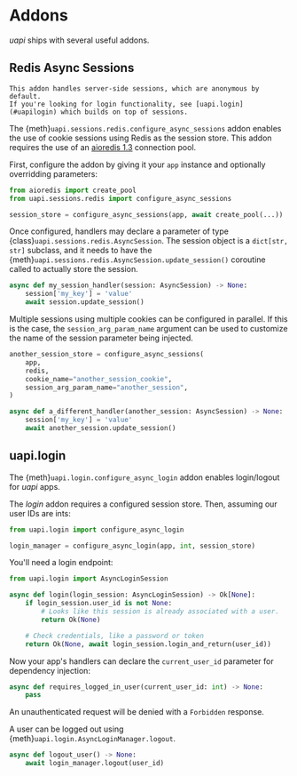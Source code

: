 # Addons

_uapi_ ships with several useful addons.

## Redis Async Sessions

```{note}
This addon handles server-side sessions, which are anonymous by default.
If you're looking for login functionality, see [uapi.login](#uapilogin) which builds on top of sessions.
```

The {meth}`uapi.sessions.redis.configure_async_sessions` addon enables the use of cookie sessions using Redis as the session store.
This addon requires the use of an [aioredis 1.3](https://pypi.org/project/aioredis/1.3.1/) connection pool.

First, configure the addon by giving it your `app` instance and optionally overridding parameters:

```python
from aioredis import create_pool
from uapi.sessions.redis import configure_async_sessions

session_store = configure_async_sessions(app, await create_pool(...))
```

Once configured, handlers may declare a parameter of type {class}`uapi.sessions.redis.AsyncSession`.
The session object is a `dict[str, str]` subclass, and it needs to have the {meth}`uapi.sessions.redis.AsyncSession.update_session()` coroutine called to actually store the session.

```python
async def my_session_handler(session: AsyncSession) -> None:
    session['my_key'] = 'value'
    await session.update_session()
```

Multiple sessions using multiple cookies can be configured in parallel.
If this is the case, the `session_arg_param_name` argument can be used to customize the name of the session parameter being injected.

```python
another_session_store = configure_async_sessions(
    app, 
    redis, 
    cookie_name="another_session_cookie", 
    session_arg_param_name="another_session",
)

async def a_different_handler(another_session: AsyncSession) -> None:
    session['my_key'] = 'value'
    await another_session.update_session()
```

## uapi.login

The {meth}`uapi.login.configure_async_login` addon enables login/logout for _uapi_ apps.

The _login_ addon requires a configured session store.
Then, assuming our user IDs are ints:

```python
from uapi.login import configure_async_login

login_manager = configure_async_login(app, int, session_store)
```

You'll need a login endpoint:

```python
from uapi.login import AsyncLoginSession

async def login(login_session: AsyncLoginSession) -> Ok[None]:
    if login_session.user_id is not None:
        # Looks like this session is already associated with a user.
        return Ok(None)

    # Check credentials, like a password or token
    return Ok(None, await login_session.login_and_return(user_id))
```

Now your app's handlers can declare the `current_user_id` parameter for dependency injection:

```python
async def requires_logged_in_user(current_user_id: int) -> None:
    pass
```

An unauthenticated request will be denied with a `Forbidden` response.

A user can be logged out using {meth}`uapi.login.AsyncLoginManager.logout`.

```python
async def logout_user() -> None:
    await login_manager.logout(user_id)
```
